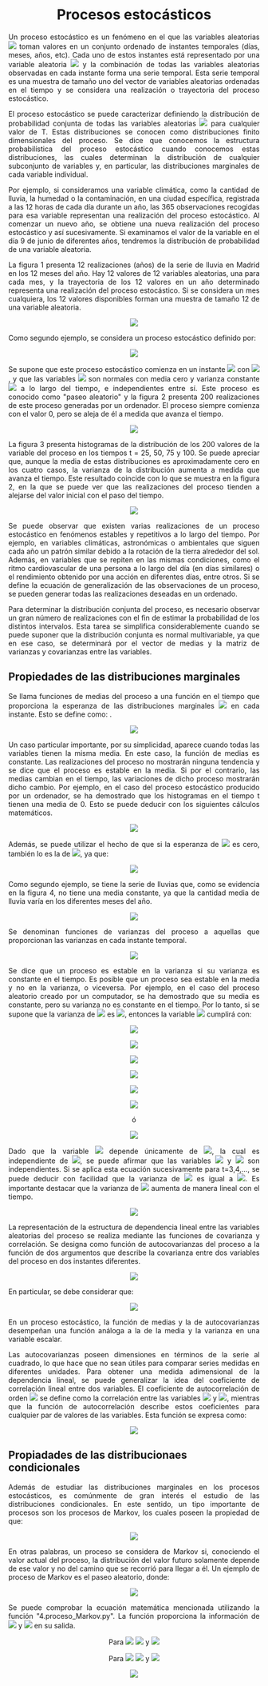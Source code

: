 <h1 align="center"> Procesos estocásticos</h1>

<p align="justify">Un proceso estocástico es un fenómeno en el que las variables aleatorias <img src = "https://latex.codecogs.com/svg.image?Z_{T}"> toman valores en un conjunto ordenado de instantes temporales (días, meses, años, etc). Cada uno de estos instantes está representado por una variable aleatoria <img src = "https://latex.codecogs.com/svg.image?z_{T}"> y la combinación de todas las variables aleatorias observadas en cada instante forma una serie temporal. Esta serie temporal es una muestra de tamaño uno del vector de variables aleatorias ordenadas en el tiempo y se considera una realización o trayectoria del proceso estocástico.</p> 

<p align="justify">El proceso estocástico se puede caracterizar definiendo la distribución de probabilidad conjunta de todas las variables aleatorias <img src="https://latex.codecogs.com/svg.image?(z_{1},&space;...,&space;z_{t},&space;...,&space;z_{T})"> para cualquier valor de T. Estas distribuciones se conocen como distribuciones finito dimensionales del proceso. Se dice que conocemos la estructura probabilística del proceso estocástico cuando conocemos estas distribuciones, las cuales determinan la distribución de cualquier subconjunto de variables y, en particular, las distribuciones marginales de cada variable individual.</p> 

<p align="justify">Por ejemplo, si consideramos una variable climática, como la cantidad de lluvia, la humedad o la contaminación, en una ciudad específica, registrada a las 12 horas de cada día durante un año, las 365 observaciones recogidas para esa variable representan una realización del proceso estocástico. Al comenzar un nuevo año, se obtiene una nueva realización del proceso estocástico y así sucesivamente. Si examinamos el valor de la variable en el día 9 de junio de diferentes años, tendremos la distribución de probabilidad de una variable aleatoria. </p> 

<p align="justify">La figura 1 presenta 12 realizaciones (años) de la serie de lluvia en Madrid en los 12 meses del año. Hay 12 valores de 12 variables aleatorias, una para cada mes, y la trayectoria de los 12 valores en un año determinado representa una realización del proceso estocástico. Si se considera un mes cualquiera, los 12 valores disponibles forman una muestra de tamaño 12 de una variable aleatoria.</p>

<p align="center"><img src="https://github.com/topassky/Analitica-de-datos/blob/master/3.%20Procesos%20estocasticos/Figure_1.png"> </p>

<p align="justify">Como segundo ejemplo, se considera un proceso estocástico definido por:</p>

<p align="center"><img src="https://latex.codecogs.com/svg.image?z_{t}=z_{t-1}&plus;a_{t}"></p>

<p align="justify">Se supone que este proceso estocástico comienza en un instante <img src="https://latex.codecogs.com/svg.image?t=0"> con <img src="https://latex.codecogs.com/svg.image?z_{0}=0">, y que las variables <img src="https://latex.codecogs.com/svg.image?a_{t}"> son normales con media cero y varianza constante <img src="https://latex.codecogs.com/svg.image?\sigma&space;^{2}"> a lo largo del tiempo, e independientes entre sí. Este proceso es conocido como "paseo aleatorio" y la figura 2 presenta 200 realizaciones de este proceso generadas por un ordenador. El proceso siempre comienza con el valor 0, pero se aleja de él a medida que avanza el tiempo.</p> 

<p align="center"><img src="https://github.com/topassky/Analitica-de-datos/blob/master/3.%20Procesos%20estocasticos/Figure_2.png"> </p>


<p align="justify">La figura 3 presenta histogramas de la distribución de los 200 valores de la variable del proceso en los tiempos t = 25, 50, 75 y 100. Se puede apreciar que, aunque la media de estas distribuciones es aproximadamente cero en los cuatro casos, la varianza de la distribución aumenta a medida que avanza el tiempo. Este resultado coincide con lo que se muestra en la figura 2, en la que se puede ver que las realizaciones del proceso tienden a alejarse del valor inicial con el paso del tiempo.</p>

<p align="center"><img src="https://github.com/topassky/Analitica-de-datos/blob/master/3.%20Procesos%20estocasticos/Figure_3.png"> </p>

<p align="justify">Se puede observar que existen varias realizaciones de un proceso estocástico en fenómenos estables y repetitivos a lo largo del tiempo. Por ejemplo, en variables climáticas, astronómicas o ambientales que siguen cada año un patrón similar debido a la rotación de la tierra alrededor del sol. Además, en variables que se repiten en las mismas condiciones, como el ritmo cardiovascular de una persona a lo largo del día (en días similares) o el rendimiento obtenido por una acción en diferentes días, entre otros. Si se define la ecuación de generalización de las observaciones de un proceso, se pueden generar todas las realizaciones deseadas en un ordenado.</p>

<p align="justify">Para determinar la distribución conjunta del proceso, es necesario observar un gran número de realizaciones con el fin de estimar la probabilidad de los distintos intervalos. Esta tarea se simplifica considerablemente cuando se puede suponer que la distribución conjunta es normal multivariable, ya que en ese caso, se determinará por el vector de medias y la matriz de varianzas y covarianzas entre las variables.</p>

<h2>Propiedades de las distribuciones marginales</h2>

<p align="justify">Se llama funciones de medias del proceso a una función en el tiempo que proporciona la esperanza de las distribuciones marginales <img src="https://latex.codecogs.com/svg.image?z_{t}"> en cada instante. Esto se define como: .</p>

<p align="center"><img src="https://latex.codecogs.com/svg.image?E[z_{t}]&amp;space;=&amp;space;\mu_{t}"></p>

<p align="justify">Un caso particular importante, por su simplicidad, aparece cuando todas las variables tienen la misma media. En este caso, la función de medias es constante. Las realizaciones del proceso no mostrarán ninguna tendencia y se dice que el proceso es estable en la media. Si por el contrario, las medias cambian en el tiempo, las variaciones de dicho proceso mostrarán dicho cambio. Por ejemplo, en el caso del proceso estocástico producido por un ordenador, se ha demostrado que los histogramas en el tiempo t tienen una media de 0. Esto se puede deducir con los siguientes cálculos matemáticos. </p>

<p align="center"><img src="https://latex.codecogs.com/svg.image?E[z_{1}]=0&plus;E[a_{1}]=0&space;"></p>

<p align="justify">Además, se puede utilizar el hecho de que si la esperanza de <img src="https://latex.codecogs.com/svg.image?z_{t-1}&amp;space;"> es cero, también lo es la de <img src="https://latex.codecogs.com/svg.image?z_{t}">, ya que: </p>

<p align="center"><img src="https://latex.codecogs.com/svg.image?E[z_{t}]=E[z_{t-1}]&amp;plus;E(a_{t})=0&amp;space;"></p>

<p align="justify">Como segundo ejemplo, se tiene la serie de lluvias que, como se evidencia en la figura 4, no tiene una media constante, ya que la cantidad media de lluvia varía en los diferentes meses del año. </p>

<p align="center"><img src="https://github.com/topassky/Analitica-de-datos/blob/master/3.%20Procesos%20estocasticos/Figure_4.png"></p>

<p align="justify">Se denominan funciones de varianzas del proceso a aquellas que proporcionan las varianzas en cada instante temporal.  </p>

<p align="center"><img src="https://latex.codecogs.com/svg.image?Var(z_{t})=\sigma_{t}^{2}&amp;space;"></p>

<p align="justify">Se dice que un proceso es estable en la varianza si su varianza es constante en el tiempo. Es posible que un proceso sea estable en la media y no en la varianza, o viceversa. Por ejemplo, en el caso del proceso aleatorio creado por un computador, se ha demostrado que su media es constante, pero su varianza no es constante en el tiempo. Por lo tanto, si se supone que la varianza de <img src="https://latex.codecogs.com/svg.image?a_{t}">  es <img src="https://latex.codecogs.com/svg.image?\sigma^{2}&amp;space;">, entonces la variable <img src = "https://latex.codecogs.com/svg.image?z_{2}"> cumplirá con:</p>

<p align="center"><img src="https://latex.codecogs.com/svg.image?z_{t}=z_{t-1}&plus;a_{t}"></p>

<p align="center"><img src="https://latex.codecogs.com/svg.image?z_{1}=z_{0}&plus;a_{t}"></p>

<p align="center"><img src="https://latex.codecogs.com/svg.image?z_{2}=z_{0}&plus;a_{t}&plus;a_{t}"></p>

<p align="center"><img src="https://latex.codecogs.com/svg.image?z_{2}=0&plus;2a_{t}"></p>

<p align="center"><img src="https://latex.codecogs.com/svg.image?Var(z_{2})=2Var(a_{t})"></p>

<p align="center"><img src="https://latex.codecogs.com/svg.image?Var(z_{2})=2\sigma^{2}"></p>

<p align="center">ó</p>

<p align="center"><img src="https://latex.codecogs.com/svg.image?Var(z_{2})=E(z_{2}^{2})=E(z_{1}^{2}&plus;a_{2}^{2}&plus;2z_{1}a_{2})=2\sigma^{2}"></p>

<p align="justify">Dado que la variable <img src="https://latex.codecogs.com/svg.image?z_{1}"> depende únicamente de <img src="https://latex.codecogs.com/svg.image?a_{1}">, la cual es independiente de <img src="https://latex.codecogs.com/svg.image?a_{2}">, se puede afirmar que las variables <img src="https://latex.codecogs.com/svg.image?z_{1}"> y <img src="https://latex.codecogs.com/svg.image?a_{2}"> son independientes. Si se aplica esta ecuación sucesivamente para t=3,4,..., se puede deducir con facilidad que la varianza de <img src="https://latex.codecogs.com/svg.image?z_{t}"> es igual a <img src="https://latex.codecogs.com/svg.image?t\sigma^{2}">. Es importante destacar que la varianza de <img src="https://latex.codecogs.com/svg.image?z_{t}"> aumenta de manera lineal con el tiempo.</p>

<p align="center"><img src="https://latex.codecogs.com/svg.image?Var(z_{t})=t\sigma^{2}"></p>

<p align="justify">La representación de la estructura de dependencia lineal entre las variables aleatorias del proceso se realiza mediante las funciones de covarianza y correlación. Se designa como función de autocovarianzas del proceso a la función de dos argumentos que describe la covarianza entre dos variables del proceso en dos instantes diferentes.</p>

<p align="center"><img src="https://latex.codecogs.com/svg.image?\gamma(t,t&plus;j)=cov(z_{t},z_{t&plus;j})=E[(z_{t}-\mu_{t})(z_{t&plus;j}-\mu_{t&plus;j})]"></p>

<p align="justify">En particular, se debe considerar que: </p>

<p align="center"><img src="https://latex.codecogs.com/svg.image?\gamma&space;(t,t)&space;=&space;Var(z_{t})=\sigma&space;_{t}^{2}"></p>

<p align="justify">En un proceso estocástico, la función de medias y la de autocovarianzas desempeñan una función análoga a la de la media y la varianza en una variable escalar. </p>

<p align="justify">Las autocovarianzas poseen dimensiones en términos de la serie al cuadrado, lo que hace que no sean útiles para comparar series medidas en diferentes unidades. Para obtener una medida adimensional de la dependencia lineal, se puede generalizar la idea del coeficiente de correlación lineal entre dos variables. El coeficiente de autocorrelación de orden <img src="https://latex.codecogs.com/svg.image?(t,&space;t&plus;j)"> se define como la correlación entre las variables <img src="https://latex.codecogs.com/svg.image?z_{t}"> y <img src="https://latex.codecogs.com/svg.image?z_{t&plus;j}">, mientras que la función de autocorrelación describe estos coeficientes para cualquier par de valores de las variables. Esta función se expresa como: </p>

<p align="center"><img src="https://latex.codecogs.com/svg.image?\rho(t,t&plus;j)=\frac{cov(t,t&plus;j)}{\sigma_{t}\sigma_{t&plus;j}}&space;=\frac{\gamma(t,t&plus;j)}{\gamma^{\frac{1}{2}}(t,t)\gamma^{\frac{1}{2}}(t&plus;j,t&plus;j)}"> </p>

<h2>Propiadades de las distribucionaes condicionales</h2>

<p align="justify">Además de estudiar las distribuciones marginales en los procesos estocásticos, es comúnmente de gran interés el estudio de las distribuciones condicionales. En este sentido, un tipo importante de procesos son los procesos de Markov, los cuales poseen la propiedad de que: </p>

<p align="center"><img src="https://latex.codecogs.com/svg.image?f(z_{t&amp;plus;1}|z_{t},...,z_{1})=f(z_{t&amp;plus;1}|z_{t})"> </p>

<p align="justify">En otras palabras, un proceso se considera de Markov si, conociendo el valor actual del proceso, la distribución del valor futuro solamente depende de ese valor y no del camino que se recorrió para llegar a él. Un ejemplo de proceso de Markov es el paseo aleatorio, donde: </p>

<p align="center"><img src="https://latex.codecogs.com/svg.image?f(z_{t&amp;plus;1}|z_{t},...,z_{1})=f(z_{t&amp;plus;1}|z_{t})=N(z_{t},\sigma^{2})"> </p>


<p align="justify">Se puede comprobar la ecuación matemática mencionada utilizando la función "4.proceso_Markov.py". La función proporciona la información de <img src="https://latex.codecogs.com/svg.image?f(z_{t&amp;plus;1}|z_{t})">  y <img src="https://latex.codecogs.com/svg.image?N(z_{t},&amp;space;\sigma&amp;space;^{2})"> en su salida.</p>

<p align="center">Para <img src="https://latex.codecogs.com/svg.image?f(z_{t&amp;plus;1}|z_{t})"> <img src="https://latex.codecogs.com/svg.image?\sigma&space;^{2}&space;=&space;1.121336677326079&space;"> y <img src="https://latex.codecogs.com/svg.image?\mu&space;=&space;-0.04727124941828688&space;"> </p>

<p align="center">Para <img src="https://latex.codecogs.com/svg.image?N(z_{t},&amp;space;\sigma&amp;space;^{2})"> <img src="https://latex.codecogs.com/svg.image?\sigma&space;^{2}&space;=&space;1.0687355074175577&space;"> y <img src="https://latex.codecogs.com/svg.image?\mu&space;=&space;-0.055488109157286344&space;"> </p>

<p align="center"><img src="https://github.com/topassky/Analitica-de-datos/blob/master/3.%20Procesos%20estocasticos/Figure_3.png"> </p>










